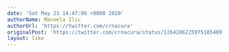 ```yaml
---
date: 'Sat May 23 14:47:06 +0000 2020'
authorName: Manoela Ilic
authorUrl: 'https://twitter.com/crnacura'
originalPost: 'https://twitter.com/crnacura/status/1264206225975185409'
layout: like
---
```

